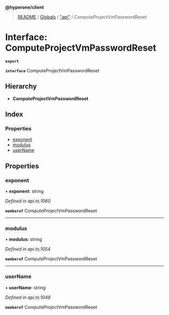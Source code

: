**@hyperone/client**

> [README](../README.md) / [Globals](../globals.md) / ["api"](../modules/_api_.md) / ComputeProjectVmPasswordReset

# Interface: ComputeProjectVmPasswordReset

**`export`** 

**`interface`** ComputeProjectVmPasswordReset

## Hierarchy

* **ComputeProjectVmPasswordReset**

## Index

### Properties

* [exponent](_api_.computeprojectvmpasswordreset.md#exponent)
* [modulus](_api_.computeprojectvmpasswordreset.md#modulus)
* [userName](_api_.computeprojectvmpasswordreset.md#username)

## Properties

### exponent

•  **exponent**: string

*Defined in api.ts:1060*

**`memberof`** ComputeProjectVmPasswordReset

___

### modulus

•  **modulus**: string

*Defined in api.ts:1054*

**`memberof`** ComputeProjectVmPasswordReset

___

### userName

•  **userName**: string

*Defined in api.ts:1048*

**`memberof`** ComputeProjectVmPasswordReset
